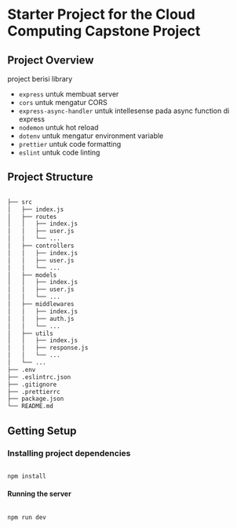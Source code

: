 # Starter Project for the Cloud Computing Capstone Project

## Project Overview

project berisi library

- `express` untuk membuat server
- `cors` untuk mengatur CORS
- `express-async-handler` untuk intellesense pada async function di express
- `nodemon` untuk hot reload
- `dotenv` untuk mengatur environment variable
- `prettier` untuk code formatting
- `eslint` untuk code linting

## Project Structure

```bash

├── src
│   ├── index.js
│   ├── routes
│   │   ├── index.js
│   │   ├── user.js
│   │   └── ...
│   ├── controllers
│   │   ├── index.js
│   │   ├── user.js
│   │   └── ...
│   ├── models
│   │   ├── index.js
│   │   ├── user.js
│   │   └── ...
│   ├── middlewares
│   │   ├── index.js
│   │   ├── auth.js
│   │   └── ...
│   ├── utils
│   │   ├── index.js
│   │   ├── response.js
│   │   └── ...
│   └── ...
├── .env
├── .eslintrc.json
├── .gitignore
├── .prettierrc
├── package.json
└── README.md

```

## Getting Setup

### Installing project dependencies

```bash

npm install

```

#### Running the server

```bash

npm run dev

```
